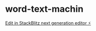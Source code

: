 # word-text-machin

[Edit in StackBlitz next generation editor ⚡️](https://stackblitz.com/~/github.com/KJH9221/word-text-machin)